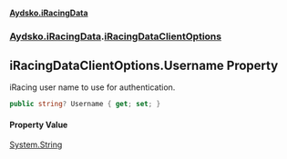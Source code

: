 #### [Aydsko.iRacingData](index.md 'index')
### [Aydsko.iRacingData](index.md#Aydsko.iRacingData 'Aydsko.iRacingData').[iRacingDataClientOptions](iRacingDataClientOptions.md 'Aydsko.iRacingData.iRacingDataClientOptions')

## iRacingDataClientOptions.Username Property

iRacing user name to use for authentication.

```csharp
public string? Username { get; set; }
```

#### Property Value
[System.String](https://docs.microsoft.com/en-us/dotnet/api/System.String 'System.String')